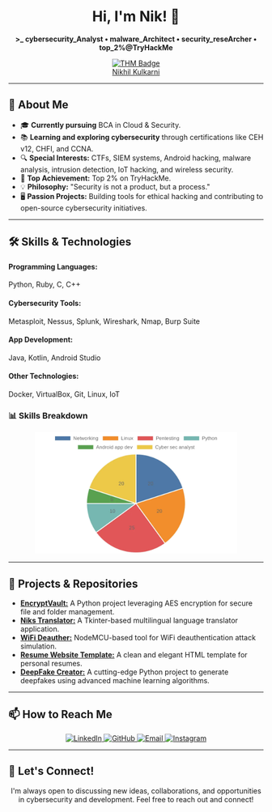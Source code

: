 <!-- GitHub Profile README -->
<div align="center">
  <h1>Hi, I'm Nik! 👋</h1>
  <p><strong>>_ cybersecurity_Analyst • malware_Architect • security_reseArcher • top_2%@TryHackMe</strong></p>
</div>

<div align="center">
  <a href="https://tryhackme.com/p/sshnik" target="_blank">
     <img src="https://tryhackme-badges.s3.amazonaws.com/sshnik.png" alt="THM Badge" />
    <div class="badge-base LI-profile-badge" data-locale="en_US" data-size="medium" data-theme="dark" data-type="VERTICAL" data-vanity="thenikkulkarni" data-version="v1"><a class="badge-base__link LI-simple-link" href="https://in.linkedin.com/in/thenikkulkarni?trk=profile-badge">Nikhil Kulkarni</a></div>
              
  </a>
</div>

---

## 🚀 About Me
<ul>
  <li>🎓 <strong>Currently pursuing</strong> BCA in Cloud & Security.</li>
  <li>📚 <strong>Learning and exploring cybersecurity</strong> through certifications like CEH v12, CHFI, and CCNA.</li>
  <li>🔍 <strong>Special Interests:</strong> CTFs, SIEM systems, Android hacking, malware analysis, intrusion detection, IoT hacking, and wireless security.</li>
  <li>🌟 <strong>Top Achievement:</strong> Top 2% on TryHackMe.</li>
  <li>💡 <strong>Philosophy:</strong> "Security is not a product, but a process."</li>
  <li>🖥️ <strong>Passion Projects:</strong> Building tools for ethical hacking and contributing to open-source cybersecurity initiatives.</li>
</ul>

---

## 🛠️ Skills & Technologies
<div>
  <h4>Programming Languages:</h4> Python, Ruby, C, C++
</div>
<div>
  <h4>Cybersecurity Tools:</h4> Metasploit, Nessus, Splunk, Wireshark, Nmap, Burp Suite
</div>
<div>
  <h4>App Development:</h4> Java, Kotlin, Android Studio
</div>
<div>
  <h4>Other Technologies:</h4> Docker, VirtualBox, Git, Linux, IoT
</div>

### 📊 Skills Breakdown
<div align="center">
  <img src="chart.webp" alt="Skills Breakdown Pie Chart" width="400">
</div>

---

## 🔭 Projects & Repositories
<ul>
  <li><strong><a href="https://github.com/sftp-nik/EncryptVault">EncryptVault:</a></strong> A Python project leveraging AES encryption for secure file and folder management.</li>
  <li><strong><a href="https://github.com/sftp-nik/Niks-Translator">Niks Translator:</a></strong> A Tkinter-based multilingual language translator application.</li>
  <li><strong><a href="https://github.com/sftp-nik/WiFi-Deauther">WiFi Deauther:</a></strong> NodeMCU-based tool for WiFi deauthentication attack simulation.</li>
  <li><strong><a href="https://github.com/sftp-nik/Resume-Website-Template">Resume Website Template:</a></strong> A clean and elegant HTML template for personal resumes.</li>
  <li><strong><a href="https://github.com/sftp-nik/DeepFake-Creator">DeepFake Creator:</a></strong> A cutting-edge Python project to generate deepfakes using advanced machine learning algorithms.</li>
</ul>

---

## 📫 How to Reach Me
<div align="center">
  <a href="https://www.linkedin.com/in/thenikkulkarni/" target="_blank">
    <img src="https://img.shields.io/badge/LinkedIn-0077B5?style=for-the-badge&logo=linkedin&logoColor=white" alt="LinkedIn">
  </a>
  <a href="https://github.com/sftp-nik" target="_blank">
    <img src="https://img.shields.io/badge/GitHub-181717?style=for-the-badge&logo=github&logoColor=white" alt="GitHub">
  </a>
  <a href="mailto:ssh_nik@proton.me" target="_blank">
    <img src="https://img.shields.io/badge/Email-D14836?style=for-the-badge&logo=gmail&logoColor=white" alt="Email">
  </a>
  <a href="https://instagram.com/ssh_nik" target="_blank">
    <img src="https://img.shields.io/badge/Instagram-E4405F?style=for-the-badge&logo=instagram&logoColor=white" alt="Instagram">
  </a>
</div>

---

## 🌟 Let's Connect!
<div align="center">
  <p>I'm always open to discussing new ideas, collaborations, and opportunities in cybersecurity and development. Feel free to reach out and connect!</p>
</div>
